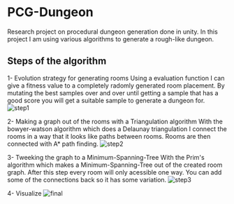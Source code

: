 # PCG-Dungeon

Research project on procedural dungeon generation done in unity.
In this project I am using various algorithms to generate a rough-like dungeon.

## Steps of the algorithm

1- Evolution strategy for generating rooms
Using a evaluation function I can give a fitness value to a completely radomly generated room placement.
By mutating the best samples over and over until getting a sample that has a good score you will get a suitable sample to generate a dungeon for. 
![step1](https://user-images.githubusercontent.com/57400375/230924478-20ff97cc-2c19-4dea-9e35-ea9ddccb3064.png)

2- Making a graph out of the rooms with a Triangulation algorithm
With the bowyer-watson algorithm which does a Delaunay triangulation I connect the rooms in a way that it looks like paths between rooms.
Rooms are then connected with A* path finding.
![step2](https://user-images.githubusercontent.com/57400375/230924690-4fd772ca-e73c-4b05-80e6-71799fba1f91.png)

3- Tweeking the graph to a Minimum-Spanning-Tree
With the Prim's algorithm which makes a Minimum-Spanning-Tree out of the created room graph. After this step every room will only acessible one way.
You can add some of the connections back so it has some variation.
![step3](https://user-images.githubusercontent.com/57400375/230924829-3094effd-a2b4-4390-8a94-62cfe7b3dccf.png)

4- Visualize
![final](https://user-images.githubusercontent.com/57400375/230924879-4f9c1de1-1f9b-4ebf-a5a8-1ee8db7efa78.png)
